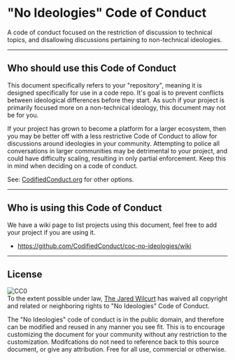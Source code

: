 # "No Ideologies" Code of Conduct

A code of conduct focused on the restriction of discussion to technical topics, and disallowing discussions pertaining to non-technical ideologies.

* * *

## Who should use this Code of Conduct

This document specifically refers to your "repository", meaning it is designed specifically for use in a code repo. It's goal is to prevent conflicts between ideological differences before they start. As such if your project is primarily focused more on a non-technical ideology, this document may not be for you.

If your project has grown to become a platform for a larger ecosystem, then you may be better off with a less restrictive Code of Conduct to allow for discussions around ideologies in your community. Attempting to police all conversations in larger communities may be detrimental to your project, and could have difficulty scaling, resulting in only partial enforcement. Keep this in mind when deciding on a code of conduct.

See: [CodifiedConduct.org](http://CodifiedConduct.org) for other options.

* * *

## Who is using this Code of Conduct

We have a wiki page to list projects using this document, feel free to add your project if you are using it.

* https://github.com/CodifiedConduct/coc-no-ideologies/wiki

* * *

## License

<p xmlns:dct="http://purl.org/dc/terms/">
  <a rel="license" ref="http://creativecommons.org/publicdomain/zero/1.0/">
    <img src="http://i.creativecommons.org/p/zero/1.0/88x31.png" style="border-style: none;" alt="CC0" />
  </a>
  <br />
  To the extent possible under law,
  <a rel="dct:publisher" href="https://github.com/CodifiedConduct/coc-no-ideologies">
    <span property="dct:title">The Jared Wilcurt</span></a>
  has waived all copyright and related or neighboring rights to
  <span property="dct:title">"No Ideologies" Code of Conduct</span>.
</p>

The "No Ideologies" code of conduct is in the public domain, and therefore can be modified and reused in any manner you see fit. This is to encourage customizing the document for your community without any restriction to the customization. Modifcations do not need to reference back to this source document, or give any attribution. Free for all use, commercial or otherwise.

